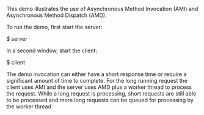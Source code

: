 This demo illustrates the use of Asynchronous Method Invocation (AMI)
and Asynchronous Method Dispatch (AMD).

To run the demo, first start the server:

$ server

In a second window, start the client:

$ client 

The demo invocation can either have a short response time or require a
significant amount of time to complete. For the long running request
the client uses AMI and the server uses AMD plus a worker thread to 
process the request. While a long request is processing, short 
requests are still able to be processed and more long requests can be
queued for processing by the worker thread.
